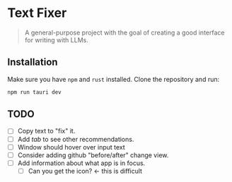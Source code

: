 # Text Fixer
> A general-purpose project with the goal of creating a good interface for writing with LLMs.

## Installation
Make sure you have ```npm``` and ```rust``` installed. Clone the repository and run:
```bash
npm run tauri dev
```

## TODO
- [ ] Copy text to "fix" it.
- [ ] Add *tab* to see other recommendations.
- [ ] Window should hover over input text
- [ ] Consider adding github "before/after" change view.
- [ ] Add information about what app is in focus. 
    - [ ] Can you get the icon? <- this is difficult
